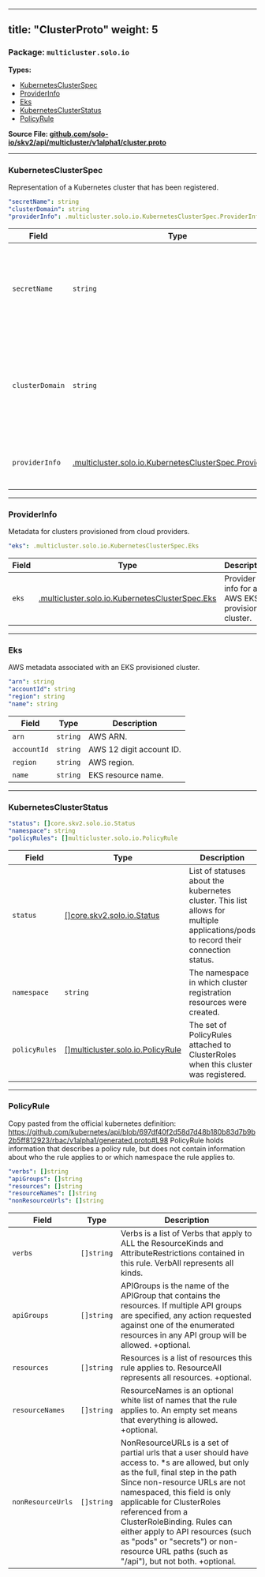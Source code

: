 
---
title: "ClusterProto"
weight: 5
---

<!-- Code generated by solo-kit. DO NOT EDIT. -->


### Package: `multicluster.solo.io` 
**Types:**


- [KubernetesClusterSpec](#kubernetesclusterspec)
- [ProviderInfo](#providerinfo)
- [Eks](#eks)
- [KubernetesClusterStatus](#kubernetesclusterstatus)
- [PolicyRule](#policyrule)
  



**Source File: [github.com/solo-io/skv2/api/multicluster/v1alpha1/cluster.proto](https://github.com/solo-io/skv2/blob/main/api/multicluster/v1alpha1/cluster.proto)**





---
### KubernetesClusterSpec

 
Representation of a Kubernetes cluster that has been registered.

```yaml
"secretName": string
"clusterDomain": string
"providerInfo": .multicluster.solo.io.KubernetesClusterSpec.ProviderInfo

```

| Field | Type | Description |
| ----- | ---- | ----------- | 
| `secretName` | `string` | name of the secret which contains the kubeconfig with information to connect to the remote cluster. |
| `clusterDomain` | `string` | name local DNS suffix used by the cluster. used for building FQDNs for in-cluster services defaults to 'cluster.local'. |
| `providerInfo` | [.multicluster.solo.io.KubernetesClusterSpec.ProviderInfo](../cluster.proto.sk/#providerinfo) | Metadata for clusters provisioned from cloud providers. |




---
### ProviderInfo

 
Metadata for clusters provisioned from cloud providers.

```yaml
"eks": .multicluster.solo.io.KubernetesClusterSpec.Eks

```

| Field | Type | Description |
| ----- | ---- | ----------- | 
| `eks` | [.multicluster.solo.io.KubernetesClusterSpec.Eks](../cluster.proto.sk/#eks) | Provider info for an AWS EKS provisioned cluster. |




---
### Eks

 
AWS metadata associated with an EKS provisioned cluster.

```yaml
"arn": string
"accountId": string
"region": string
"name": string

```

| Field | Type | Description |
| ----- | ---- | ----------- | 
| `arn` | `string` | AWS ARN. |
| `accountId` | `string` | AWS 12 digit account ID. |
| `region` | `string` | AWS region. |
| `name` | `string` | EKS resource name. |




---
### KubernetesClusterStatus



```yaml
"status": []core.skv2.solo.io.Status
"namespace": string
"policyRules": []multicluster.solo.io.PolicyRule

```

| Field | Type | Description |
| ----- | ---- | ----------- | 
| `status` | [[]core.skv2.solo.io.Status](../../../core/v1/core.proto.sk/#status) | List of statuses about the kubernetes cluster. This list allows for multiple applications/pods to record their connection status. |
| `namespace` | `string` | The namespace in which cluster registration resources were created. |
| `policyRules` | [[]multicluster.solo.io.PolicyRule](../cluster.proto.sk/#policyrule) | The set of PolicyRules attached to ClusterRoles when this cluster was registered. |




---
### PolicyRule

 
Copy pasted from the official kubernetes definition:
https://github.com/kubernetes/api/blob/697df40f2d58d7d48b180b83d7b9b2b5ff812923/rbac/v1alpha1/generated.proto#L98
PolicyRule holds information that describes a policy rule, but does not contain information
about who the rule applies to or which namespace the rule applies to.

```yaml
"verbs": []string
"apiGroups": []string
"resources": []string
"resourceNames": []string
"nonResourceUrls": []string

```

| Field | Type | Description |
| ----- | ---- | ----------- | 
| `verbs` | `[]string` | Verbs is a list of Verbs that apply to ALL the ResourceKinds and AttributeRestrictions contained in this rule. VerbAll represents all kinds. |
| `apiGroups` | `[]string` | APIGroups is the name of the APIGroup that contains the resources. If multiple API groups are specified, any action requested against one of the enumerated resources in any API group will be allowed. +optional. |
| `resources` | `[]string` | Resources is a list of resources this rule applies to. ResourceAll represents all resources. +optional. |
| `resourceNames` | `[]string` | ResourceNames is an optional white list of names that the rule applies to. An empty set means that everything is allowed. +optional. |
| `nonResourceUrls` | `[]string` | NonResourceURLs is a set of partial urls that a user should have access to. *s are allowed, but only as the full, final step in the path Since non-resource URLs are not namespaced, this field is only applicable for ClusterRoles referenced from a ClusterRoleBinding. Rules can either apply to API resources (such as "pods" or "secrets") or non-resource URL paths (such as "/api"), but not both. +optional. |





<!-- Start of HubSpot Embed Code -->
<script type="text/javascript" id="hs-script-loader" async defer src="//js.hs-scripts.com/5130874.js"></script>
<!-- End of HubSpot Embed Code -->
